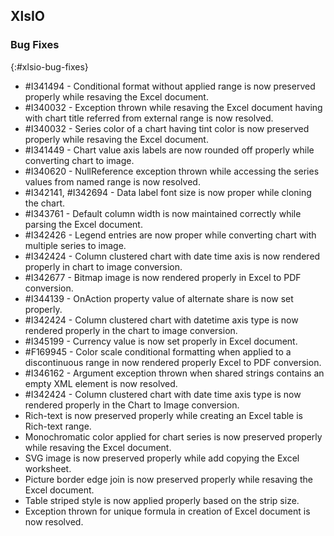 ## XlsIO

### Bug Fixes
{:#xlsio-bug-fixes}

* \#I341494 - Conditional format without applied range is now preserved properly while resaving the Excel document.
* \#I340032 - Exception thrown while resaving the Excel document having with chart title referred from external range is now resolved.
* \#I340032 - Series color of a chart having tint color is now preserved properly while resaving the Excel document.
* \#I341449 - Chart value axis labels are now rounded off properly while converting chart to image.
* \#I340620 - NullReference exception thrown while accessing the series values from named range is now resolved.
* \#I342141, \#I342694 - Data label font size is now proper while cloning the chart.
* \#I343761 - Default column width is now maintained correctly while parsing the Excel document.
* \#I342426 - Legend entries are now proper while converting chart with multiple series to image.
* \#I342424 - Column clustered chart with date time axis is now rendered properly in chart to image conversion.
* \#I342677 - Bitmap image is now rendered properly in Excel to PDF conversion.
* \#I344139 - OnAction property value of alternate share is now set properly.
* \#I342424 - Column clustered chart with datetime axis type is now rendered properly in the chart to image conversion.
* \#I345199 - Currency value is now set properly in Excel document.
* \#F169945 - Color scale conditional formatting when applied to a discontinuous range in now rendered properly Excel to PDF conversion.
* \#I346162 - Argument exception thrown when shared strings contains an empty XML element is now resolved.
* \#I342424 - Column clustered chart with date time axis type is now rendered properly in the Chart to Image conversion. 
* Rich-text is now preserved properly while creating an Excel table is Rich-text range.
* Monochromatic color applied for chart series is now preserved properly while resaving the Excel document.
* SVG image is now preserved properly while add copying the Excel worksheet.
* Picture border edge join is now preserved properly while resaving the Excel document.
* Table striped style is now applied properly based on the strip size.
* Exception thrown for unique formula in creation of Excel document is now resolved.

